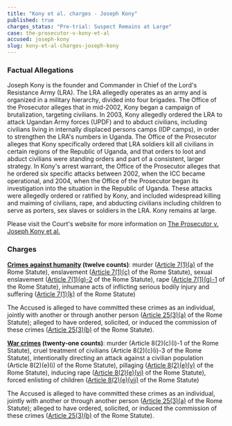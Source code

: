 ```yaml
---
title: "Kony et al. charges - Joseph Kony"
published: true
charges_status: "Pre-trial: Suspect Remains at Large"
case: the-prosecutor-v-kony-et-al
accused: joseph-kony
slug: kony-et-al-charges-joseph-kony
---
```


### Factual Allegations

Joseph Kony is the founder and Commander in Chief of the Lord's Resistance Army (LRA). The LRA allegedly operates as an army and is organized in a military hierarchy, divided into four brigades. The Office of the Prosecutor alleges that in mid-2002, Kony began a campaign of brutalization, targeting civilians. In 2003, Kony allegedly ordered the LRA to attack Ugandan Army forces (UPDF) and to abduct civilians, including civilians living in internally displaced persons camps (IDP camps), in order to strengthen the LRA's numbers in Uganda. The Office of the Prosecutor alleges that Kony specifically ordered that LRA soldiers kill all civilians in certain regions of the Republic of Uganda, and that orders to loot and abduct civilians were standing orders and part of a consistent, larger strategy. In Kony's arrest warrant, the Office of the Prosecutor alleges that he ordered six specific attacks between 2002, when the ICC became operational, and 2004, when the Office of the Prosecutor began its investigation into the situation in the Republic of Uganda. These attacks were allegedly ordered or ratified by Kony, and included widespread killing and maiming of civilians, rape, and abducting civilians including children to serve as porters, sex slaves or soldiers in the LRA. Kony remains at large.

Please visit the Court's website for more information on [The Prosecutor v. Joseph Kony et al.](http://www.icc-cpi.int/en_menus/icc/situations%20and%20cases/situations/situation%20icc%200204/Pages/situation%20index.aspx)

### Charges

**[Crimes against humanity](http://www.casematrixnetwork.org/case-m/klamberg-commentary/rome-statute/#c1171) (twelve counts)**: murder ([Article 7(1)(a)](http://www.casematrixnetwork.org/cmn-knowledge-hub/klamberg-commentary/elements-of-crime/#c2286) of the Rome Statute), enslavement ([Article 7(1)(c)](http://www.casematrixnetwork.org/cmn-knowledge-hub/klamberg-commentary/elements-of-crime/#c2288) of the Rome Statute), sexual enslavement ([Article 7(1)(g)-2](http://www.casematrixnetwork.org/cmn-knowledge-hub/klamberg-commentary/elements-of-crime/#c2293) of the Rome Statute), rape ([Article 7(1)(g)-1](http://www.casematrixnetwork.org/cmn-knowledge-hub/klamberg-commentary/elements-of-crime/#c2292) of the Rome Statute), inhumane acts of inflicting serious bodily injury and suffering ([Article 7(1)(k)](http://www.casematrixnetwork.org/cmn-knowledge-hub/klamberg-commentary/elements-of-crime/#c2301) of the Rome Statute)

The Accused is alleged to have committed these crimes as an individual, jointly with another or through another person ([Article 25(3)(a)](http://www.casematrixnetwork.org/case-m/klamberg-commentary/rome-statute/#c1198) of the Rome Statute); alleged to have ordered, solicited, or induced the commission of these crimes ([Article 25(3)(b)](http://www.casematrixnetwork.org/case-m/klamberg-commentary/rome-statute/#c1198) of the Rome Statute).<span class="redactor-invisible-space"></span>

**[War crimes](http://www.casematrixnetwork.org/case-m/klamberg-commentary/rome-statute/#c1172) (twenty-one counts)**: murder (<a target="_blank">Article 8(2)(c)(i)-1</a> of the Rome Statute), cruel treatment of civilians (<a target="_blank">Article 8(2)(c)(i)-3</a> of the Rome Statute), intentionally directing an attack against a civilian population (<a target="_blank">Article 8(2)(e)(i)</a> of the Rome Statute), pillaging ([Article 8(2)(e)(v)](http://www.casematrixnetwork.org/cmn-knowledge-hub/klamberg-commentary/elements-of-crime/#c2371) of the Rome Statute), inducing rape ([Article 8(2)(e)(vi)](http://www.casematrixnetwork.org/cmn-knowledge-hub/klamberg-commentary/elements-of-crime/#c2372) of the Rome Statute), forced enlisting of children ([Article 8(2)(e)(vii)](http://www.casematrixnetwork.org/cmn-knowledge-hub/klamberg-commentary/elements-of-crime/#c2378) of the Rome Statute)[](http://www.casematrixnetwork.org/cmn-knowledge-hub/klamberg-commentary/elements-of-crime/#c2367)

The Accused is alleged to have committed these crimes as an individual, jointly with another or through another person ([Article 25(3)(a)](http://www.casematrixnetwork.org/case-m/klamberg-commentary/rome-statute/#c1198) of the Rome Statute); <span class="redactor-invisible-space">alleged to have ordered, solicited, or induced the commission of these crimes ([Article 25(3)(b)](http://www.casematrixnetwork.org/case-m/klamberg-commentary/rome-statute/#c1198) of the Rome Statute).</span>

